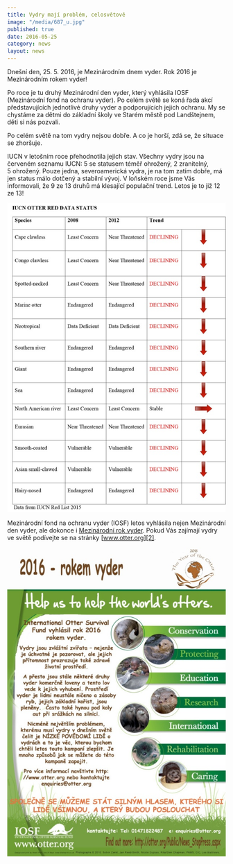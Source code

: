```yaml
---
title: Vydry mají problém, celosvětově
image: "/media/687_u.jpg"
published: true
date: 2016-05-25
category: news
layout: news
---
```

Dnešní den, 25. 5. 2016, je Mezinárodním dnem vyder. Rok 2016 je
Mezinárodním rokem vyder!

Po roce je tu druhý Mezinárodní den vyder, který vyhlásila IOSF
(Mezinárodní fond na ochranu vyder). Po celém světě se koná řada akcí
představujících jednotlivé druhy vyder a podporujících jejich ochranu.
My se chystáme za dětmi do základní školy ve Starém městě pod
Landštejnem, děti si nás pozvali.

Po celém světě na tom vydry nejsou dobře. A co je horší, zdá se, že
situace se zhoršuje.

IUCN v letošním roce přehodnotila jejich stav. Všechny vydry jsou na
červeném seznamu IUCN: 5 se statusem téměř ohrožený, 2 zranitelný,
5 ohrožený. Pouze jedna, severoamerická vydra, je na tom zatím dobře, má
jen status málo dotčený a stabilní vývoj. V loňském roce jsme Vás
informovali, že 9 ze 13 druhů má klesající populační trend. Letos je to
již 12 ze 13!

![](/media/iucn-otter-red-data-status_610.jpg)

Mezinárodní fond na ochranu vyder (IOSF) letos vyhlásila nejen
Mezinárodní den vyder, ale dokonce i [Mezinárodní rok vyder][1]. Pokud
Vás zajímají vydry ve světě podívejte se na stránky [www.otter.org][2].

![](/media/IOSF-Year_Otter_CZ_poster_610.jpg)


[1]: http://www.otter.org/Public/News_StopPress.aspx
[2]: http://www.otter.org/
